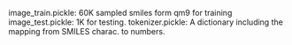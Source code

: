 image_train.pickle: 60K sampled smiles form qm9 for training
image_test.pickle: 1K for testing.
tokenizer.pickle: A dictionary including the mapping from SMILES charac. to numbers.

